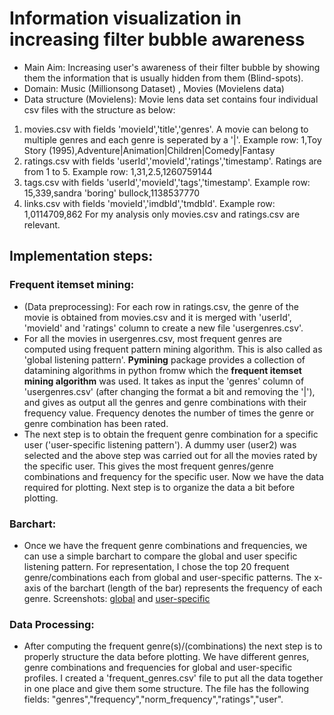 # Information visualization in increasing filter bubble awareness
 - Main Aim: Increasing user's awareness of their filter bubble by showing them the information that is usually hidden from them (Blind-spots). 
 - Domain: Music (Millionsong Dataset) , Movies (Movielens data)
 - Data structure (Movielens): Movie lens data set contains four individual csv files with the structure as below:
  1. movies.csv with fields 'movieId','title','genres'. A movie can belong to multiple genres and each genre is seperated by a '|'.            Example row: 1,Toy Story (1995),Adventure|Animation|Children|Comedy|Fantasy
  2. ratings.csv with fields 'userId','movieId','ratings','timestamp'. Ratings are from 1 to 5. Example row: 1,31,2.5,1260759144
  3. tags.csv with fields 'userId','movieId','tags','timestamp'. Example row: 15,339,sandra 'boring' bullock,1138537770
  4. links.csv with fields 'movieId','imdbId','tmdbId'. Example row: 1,0114709,862
  For my analysis only movies.csv and ratings.csv are relevant. 
## Implementation steps: 
### Frequent itemset mining:
   - (Data preprocessing): For each row in ratings.csv, the genre of the movie is obtained from movies.csv and it is merged with 'userId', 'movieId' and 'ratings' column to create a new file 'usergenres.csv'.
   - For all the movies in usergenres.csv, most frequent genres are computed using frequent pattern mining algorithm. This is also called as 'global listening pattern'. **Pymining** package provides a collection of datamining algorithms in python fromw which the **frequent itemset mining algorithm** was used. It takes as input the 'genres' column of 'usergenres.csv' (after changing the format a bit and removing the '|'), and gives as output all the genres and genre combinations with their frequency value. Frequency denotes the number of times the genre or genre combination has been rated.
   - The next step is to obtain the frequent genre combination for a specific user ('user-specific listening pattern'). A dummy user (user2) was selected and the above step was carried out for all the movies rated by the specific user. This gives the most frequent genres/genre combinations and frequency for the specific user. Now we have the data required for plotting. Next step is to organize the data a bit before plotting. 
### Barchart: 
 - Once we have the frequent genre combinations and frequencies, we can use a simple barchart to compare the global and user specific listening pattern. For representation, I chose the top 20 frequent genre/combinations each from global and user-specific patterns. The x-axis of the barchart (length of the bar) represents the frequency of each genre. Screenshots: [global](https://github.com/jayachithra/Recsys/blob/master/code/barchart_global.JPG) and [user-specific](https://github.com/jayachithra/Recsys/blob/master/code/barchart_user.JPG)
 
### Data Processing: 
   - After computing the frequent genre(s)/(combinations) the next step is to properly structure the data before plotting. We have different genres, genre combinations and frequencies for global and user-specific profiles. I created a 'frequent_genres.csv' file to put all the data together in one place and give them some structure. The file has the following fields: "genres","frequency","norm_frequency","ratings","user". 

